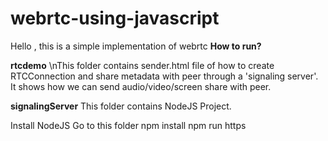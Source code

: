 # webrtc-using-javascript
Hello , this is a simple implementation of webrtc
**How to run?**

**rtcdemo**
\nThis folder contains sender.html file of how to create RTCConnection and share metadata with peer through a 'signaling server'. It shows how we can send audio/video/screen share with peer.

**signalingServer**
This folder contains NodeJS Project.

Install NodeJS
Go to this folder
npm install
npm run
https
